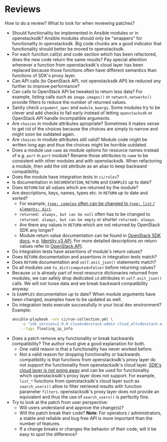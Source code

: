# Reviews

How to do a review? What to look for when reviewing patches?

* Should functionality be implemented in Ansible modules or in openstacksdk? Ansible modules should only be "wrappers"
  for functionality in openstacksdk. Big code chunks are a good indicator that functionality should better be moved to
  openstacksdk.
* For each function call(s) and code section which has been refactored, does the new code return the same results?
  Pay special attention whenever a function from openstacksdk's cloud layer has been replaced because those functions
  often have different semantics than functions of SDK's proxy layer.
* Can API calls (to OpenStack API, not openstacksdk API) be reduced any further to improve performance?
* Can calls to OpenStack API be tweaked to return less data?
  For example, listing calls such as `image.images()` or `network.networks()` provide filters to reduce the number of
  returned values.
* Sanity check `argument_spec` and `module_kwargs`. Some modules try to be clever and add checks to fail early instead
  of letting `openstacksdk` or OpenStack API handle incompatible arguments.
* Are `choices` in module attributes apropriate? Sometimes it makes sense to get rid of the choices because the choices
  are simply to narrow and might soon be outdated again.
* Are `choices` in module attributes still valid? Module code might be written long ago and thus the choices might be
  horrible outdated.
* Does a module use `name` as module options for resource names instead of e.g. `port` in `port` module? Rename those
  attributes to `name` to be consistent with other modules and with openstacksdk. When refactoring a module, then add
  the old attribute as an alias to keep backward compatibility.
* Does the module have integration tests in `ci/roles`?
* Is documentation in `DOCUMENTATION`, `RETURN` and `EXAMPLES` up to date?
* Does `RETURN` list all values which are returned by the module?
* Are descriptions, keys, names, types etc. in `RETURN` up to date and sorted?
  - For example, [`type: complex` often can be changed to `type: list` / `elements: dict`](
    https://docs.ansible.com/ansible/latest/dev_guide/developing_modules_documenting.html).
  - `returned: always, but can be null` often has to be changed to `returned: always, but can be empty` or shorter
    `returned: always`.
  - Are there any values in `RETURN` which are not returned by OpenStack SDK any longer?
  - Module return value documentation can be found in [OpenStack SDK docs](
    https://docs.openstack.org/openstacksdk/latest/), e.g. [Identity v3 API](
    https://docs.openstack.org/openstacksdk/latest/user/proxies/identity_v3.html).
    For more detailed descriptions on return values refer to [OpenStack API](https://docs.openstack.org/api-ref/).
* Do integration tests have assertions of module's return values?
* Does `RETURN` documentation and assertions in integration tests match?
* Does `RETURN` documentation and `self.exit_json()` statements match?
* Do all modules use `to_dict(computed=False)` before returning values?
* Because `id` is already part of most resource dictionaries returned from modules, we can safely drop dedicated `id`
  attributes in `self.exit_json()` calls. We will not loose data and we break backward compatibility anyway.
* Is `EXAMPLES` documentation up to date?
  When module arguments have been changed, examples have to be updated as well.
* Do integration tests execute successfully in your local dev environment? \
  Example:
  ```sh
  ansible-playbook -vvv ci/run-collection.yml \
      -e "sdk_version=1.0.0 cloud=devstack-admin cloud_alt=devstack-alt" \
      --tags floating_ip_info
  ```
* Does a patch remove any functionality or break backwards compatibility? The author must give a good explanation for
  both.
  - One valid reason is that a functionality has never worked before.
  - Not a valid reason for dropping functionality or backwards compatibility is that functions from openstacksdk's proxy
    layer do not support the functionality from openstacksdk's cloud layer. [SDK's cloud layer is not going away](
    https://meetings.opendev.org/irclogs/%23openstack-sdks/%23openstack-sdks.2022-04-27.log.html) and can be used for
    functionality which openstacksdk's proxy layer does not support. For example, `list_*` functions from openstacksdk's
    cloud layer such as `search_users()` allow to filter retrieved results with function parameter `filters`.
    openstacksdk's proxy layer does not provide an equivalent and thus the use of `search_users()` is perfectly fine.
* Try to look at the patch from user perspective:
  - Will users understand and approve the change(s)?
  - Will the patch break their code?
    **Note**: For operators / administrators, a stable and reliable and bug free API is more important than the number
    of features.
  - If a change breaks or changes the behavior of their code, will it be easy to spot the difference?
